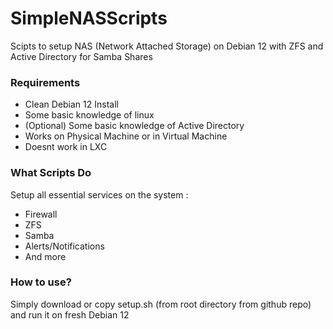 # SimpleNASScripts

Scipts to setup NAS (Network Attached Storage) on Debian 12 with ZFS and Active Directory for Samba Shares

### Requirements

- Clean Debian 12 Install
- Some basic knowledge of linux
- (Optional) Some basic knowledge of Active Directory
- Works on Physical Machine or in Virtual Machine
- Doesnt work in LXC

### What Scripts Do
Setup all essential services on the system :
 - Firewall
 - ZFS
 - Samba
 - Alerts/Notifications
 - And more


### How to use?
Simply download or copy setup.sh (from root directory from github repo) and run it on fresh Debian 12
